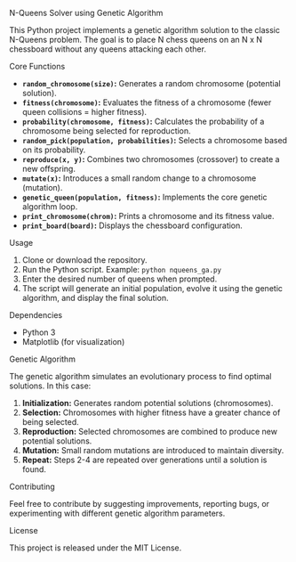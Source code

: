 N-Queens Solver using Genetic Algorithm

This Python project implements a genetic algorithm solution to the classic N-Queens problem. The goal is to place N chess queens on an N x N chessboard without any queens attacking each other.

Core Functions

* **`random_chromosome(size)`:** Generates a random chromosome (potential solution).
* **`fitness(chromosome)`:** Evaluates the fitness of a chromosome (fewer queen collisions = higher fitness).
* **`probability(chromosome, fitness)`:** Calculates the probability of a chromosome being selected for reproduction.
* **`random_pick(population, probabilities)`:** Selects a chromosome based on its probability.
* **`reproduce(x, y)`:** Combines two chromosomes (crossover) to create a new offspring.
* **`mutate(x)`:** Introduces a small random change to a chromosome (mutation).
* **`genetic_queen(population, fitness)`:** Implements the core genetic algorithm loop.
* **`print_chromosome(chrom)`:** Prints a chromosome and its fitness value.
* **`print_board(board)`:** Displays the chessboard configuration.

Usage

1. Clone or download the repository.
2. Run the Python script. Example: `python nqueens_ga.py`
3. Enter the desired number of queens when prompted.
4. The script will generate an initial population, evolve it using the genetic algorithm, and display the final solution.

Dependencies

* Python 3
* Matplotlib (for visualization)

Genetic Algorithm

The genetic algorithm simulates an evolutionary process to find optimal solutions. In this case:

1. **Initialization:** Generates random potential solutions (chromosomes).
2. **Selection:** Chromosomes with higher fitness have a greater chance of being selected.
3. **Reproduction:** Selected chromosomes are combined to produce new potential solutions.
4. **Mutation:**  Small random mutations are introduced to maintain diversity.
5. **Repeat:** Steps 2-4 are repeated over generations until a solution is found.

Contributing

Feel free to contribute by suggesting improvements, reporting bugs, or experimenting with different genetic algorithm parameters.

License

This project is released under the MIT License.

